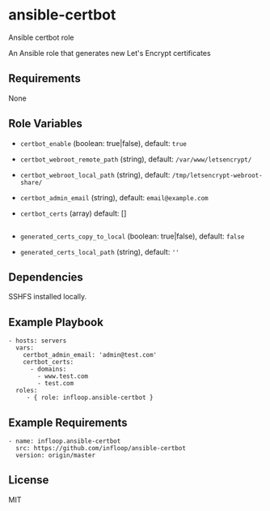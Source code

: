 # ansible-certbot
Ansible certbot role

An Ansible role that generates new Let's Encrypt certificates

## Requirements

None

## Role Variables

- `certbot_enable` (boolean: true|false), default: `true`
- `certbot_webroot_remote_path` (string), default: `/var/www/letsencrypt/`
- `certbot_webroot_local_path` (string), default: `/tmp/letsencrypt-webroot-share/`
- `certbot_admin_email` (string), default: `email@example.com`
- `certbot_certs` (array) default: []
  ```
  
  ```

- `generated_certs_copy_to_local` (boolean: true|false), default: `false`
- `generated_certs_local_path` (string), default: `''`

## Dependencies

SSHFS installed locally.

## Example Playbook

    - hosts: servers
      vars:
        certbot_admin_email: 'admin@test.com'
        certbot_certs:
          - domains:
            - www.test.com
            - test.com
      roles:
         - { role: infloop.ansible-certbot }
      
         
## Example Requirements

    - name: infloop.ansible-certbot
      src: https://github.com/infloop/ansible-certbot
      version: origin/master

## License

MIT